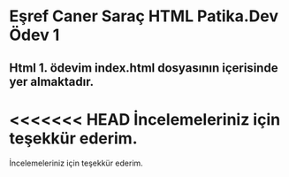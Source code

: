 # Eşref Caner Saraç HTML Patika.Dev Ödev 1 

## Html 1. ödevim index.html dosyasının içerisinde yer almaktadır.

<<<<<<< HEAD
İncelemeleriniz için teşekkür ederim. 
=======
İncelemeleriniz için teşekkür ederim. 
 

 